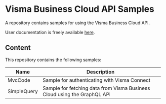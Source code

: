 # Visma Business Cloud API Samples

A repository contains samples for using the Visma Business Cloud API.

User documentation is freely available [here](https://business.visma.net/apidocs/docs).

## Content

This repository contains the following samples:

| Name | Description |
| ---- | ----------- |
| MvcCode | Sample for authenticating with Visma Connect |
| SimpleQuery | Sample for fetching data from Visma Business Cloud using the GraphQL API |